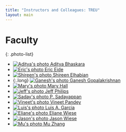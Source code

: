 ```yaml
---
title: "Instructors and Colleagues: TREU"
layout: main
---
```


# Faculty

{: .photo-list}
- [![Aditya's photo](/photos/aditya.jpg) Aditya Bhaskara](https://www.cs.utah.edu/~bhaskara/)
- [![Eric's photo](/photos/eeide.jpg) Eric Eide](https://www.cs.utah.edu/~eeide/)
- [![Shireen's photo](/photos/shireen.png) Shireen Elhabian](http://www.sci.utah.edu/~shireen/)
- {:.long}
  [![Ganesh's photo](/photos/ganesh.jpg) Ganesh Gopalakrishnan](https://www.cs.utah.edu/~ganesh/)
- [![Mary's photo](/photos/mhall.jpg) Mary Hall](https://www.cs.utah.edu/~mhall/)
- [![Jeff's photo](/photos/jeffp.jpg) Jeff Philips](https://www.cs.utah.edu/~jeffp/)
- [![Saday's photo](/photos/saday.jpg) P. Sadayappan](https://www.cs.utah.edu/~saday/)
- [![Vineet's photo](/photos/vineet.jpg) Vineet Pandey](https://www.cs.utah.edu/pandey-vineet/)
- [![Luis's photo](/photos/luis.jpg) Luis A. Garcia](https://lagarcia.us/)
- [![Eliane's photo](/photos/eliane.jpg) Eliane Wiese](https://eliane-s-wiese.owlstown.net/)
- [![Jason's photo](/photos/jason.jpg) Jason Wiese](https://www.cs.utah.edu/~wiese)
- [![Mu's photo](/photos/zhang.jpg) Mu Zhang](https://sites.google.com/site/muzhang82)

